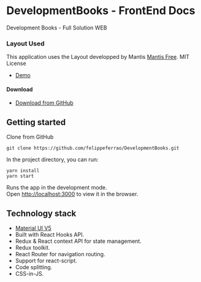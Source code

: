 # DevelopmentBooks - FrontEnd Docs
Development Books - Full Solution WEB


### Layout Used
This application uses the Layout developped by Mantis [Mantis Free](https://mantisdashboard.io/free).
MIT License
-   [Demo](https://mantisdashboard.io/free)


#### Download

-   [Download from GitHub](https://github.com/felippeferrao/DevelopmentBooks)


## Getting started

Clone from GitHub

```
git clone https://github.com/felippeferrao/DevelopmentBooks.git
```
In the project directory, you can run:

```
yarn install
yarn start
```

Runs the app in the development mode.<br>
Open [http://localhost:3000](http://localhost:3000) to view it in the browser.


## Technology stack

-   [Material UI V5](https://mui.com/core/)
-   Built with React Hooks API.
-   Redux & React context API for state management.
-   Redux toolkit.
-   React Router for navigation routing.
-   Support for react-script.
-   Code splitting.
-   CSS-in-JS.
